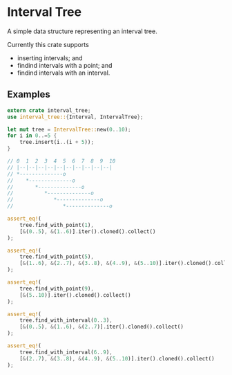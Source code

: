 # Interval Tree

A simple data structure representing an interval tree.

Currently this crate supports

- inserting intervals; and
- findind intervals with a point; and
- findind intervals with an interval.

## Examples

```rust
extern crate interval_tree;
use interval_tree::{Interval, IntervalTree};

let mut tree = IntervalTree::new(0..10);
for i in 0..=5 {
    tree.insert(i..(i + 5));
}

// 0  1  2  3  4  5  6  7  8  9  10
// |--|--|--|--|--|--|--|--|--|--|
// *--------------o
//    *--------------o
//       *--------------o
//          *--------------o
//             *--------------o
//                *--------------o

assert_eq!(
    tree.find_with_point(1),
    [&(0..5), &(1..6)].iter().cloned().collect()
);

assert_eq!(
    tree.find_with_point(5),
    [&(1..6), &(2..7), &(3..8), &(4..9), &(5..10)].iter().cloned().collect()
);

assert_eq!(
    tree.find_with_point(9),
    [&(5..10)].iter().cloned().collect()
);

assert_eq!(
    tree.find_with_interval(0..3),
    [&(0..5), &(1..6), &(2..7)].iter().cloned().collect()
);

assert_eq!(
    tree.find_with_interval(6..9),
    [&(2..7), &(3..8), &(4..9), &(5..10)].iter().cloned().collect()
);
```
